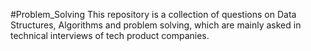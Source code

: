 #Problem_Solving
This repository is a collection of questions on Data Structures, Algorithms and problem solving, which are mainly asked in technical interviews of tech product companies.
